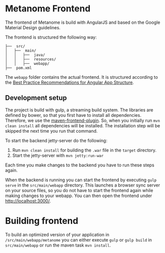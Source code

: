 # Metanome Frontend

The frontend of Metanome is build with AngularJS and based on the Google Material Design guidelines.

The frontend is structured the following way:
~~~
├──  src/
│   ├──  main/
│   │   ├──  java/
│   │   ├──  resources/
│   │   ├──  webapp/
├──  pom.xml
~~~
The `webapp` folder contains the actual frontend. It is structured according to the [Best Practice Recommendations for Angular App Structure](https://docs.google.com/document/d/1XXMvReO8-Awi1EZXAXS4PzDzdNvV6pGcuaF4Q9821Es/pub). 

## Development setup

The project is build with gulp, a streaming build system. The libraries are defined by bower, so that you first have to install all dependencies. Therefore, we use the [maven-frontend-plugin](https://github.com/eirslett/frontend-maven-plugin). So, when you initially run `mvn clean install` all dependencies will be installed. The installation step will be skipped the next time you run that command.


To start the backend jetty-server do the following:

1. Run `mvn clean install` for building the `.war` file in the `target` directory.
2. Start the jetty-server with `mvn jetty:run-war`

Each time you make changes to the backend you have to run these steps again.

When the backend is running you can start the frontend by executing `gulp serve` in the `src/main/webapp` directory. This launches a browser sync server on your source files, so you do not have to start the frontend again while making changes to your webapp.
You can then open the frontend under [http://localhost:3000/](http://localhost:3000/).

# Building frontend

To build an optimized version of your application in `/src/main/webapp/metanome` you can either execute `gulp` or `gulp build` in `src/main/webapp` or run the maven task `mvn install`.
